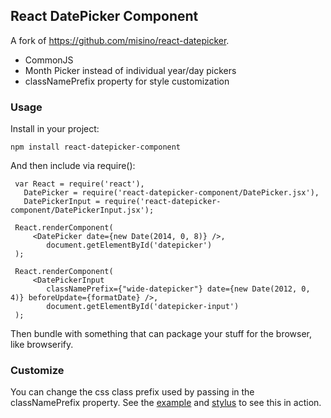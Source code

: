## React DatePicker Component

A fork of https://github.com/misino/react-datepicker. 

* CommonJS
* Month Picker instead of individual year/day pickers
* classNamePrefix property for style customization

### Usage

Install in your project:

```
npm install react-datepicker-component
```

And then include via require(): 
 
```
 var React = require('react'),
   DatePicker = require('react-datepicker-component/DatePicker.jsx'),
   DatePickerInput = require('react-datepicker-component/DatePickerInput.jsx');
 
 React.renderComponent(
     <DatePicker date={new Date(2014, 0, 8)} />,
        document.getElementById('datepicker')
 );
 
 React.renderComponent(
     <DatePickerInput 
        classNamePrefix={"wide-datepicker"} date={new Date(2012, 0, 4)} beforeUpdate={formatDate} />,
        document.getElementById('datepicker-input')
 );

```
 
 Then bundle with something that can package your stuff for the browser, like browserify.
 
 ### Customize
 
 You can change the css class prefix used by passing in the classNamePrefix property. See the [example](example/) and [stylus](css/datepicker.styl) to see this in action.
 
 